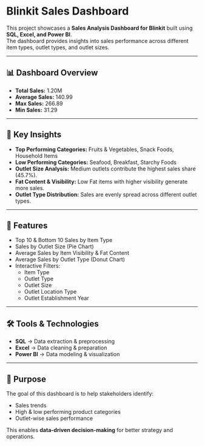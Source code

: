 # Blinkit Sales Dashboard  

This project showcases a **Sales Analysis Dashboard for Blinkit** built using **SQL, Excel, and Power BI**.  
The dashboard provides insights into sales performance across different item types, outlet types, and outlet sizes.  

---

## 📊 Dashboard Overview  

- **Total Sales:** 1.20M  
- **Average Sales:** 140.99  
- **Max Sales:** 266.89  
- **Min Sales:** 31.29  

---

## 🔎 Key Insights  

- **Top Performing Categories:** Fruits & Vegetables, Snack Foods, Household Items  
- **Low Performing Categories:** Seafood, Breakfast, Starchy Foods  
- **Outlet Size Analysis:** Medium outlets contribute the highest sales share (45.7%).  
- **Fat Content & Visibility:** Low Fat items with higher visibility generate more sales.  
- **Outlet Type Distribution:** Sales are evenly spread across different outlet types.  

---

## 📂 Features  

- Top 10 & Bottom 10 Sales by Item Type  
- Sales by Outlet Size (Pie Chart)  
- Average Sales by Item Visibility & Fat Content  
- Average Sales by Outlet Type (Donut Chart)  
- Interactive Filters:  
  - Item Type  
  - Outlet Type  
  - Outlet Size  
  - Outlet Location Type  
  - Outlet Establishment Year  

---

## 🛠 Tools & Technologies  

- **SQL** → Data extraction & preprocessing  
- **Excel** → Data cleaning & preparation  
- **Power BI** → Data modeling & visualization  

---

## 🚀 Purpose  

The goal of this dashboard is to help stakeholders identify:  
- Sales trends  
- High & low performing product categories  
- Outlet-wise sales performance  

This enables **data-driven decision-making** for better strategy and operations.
